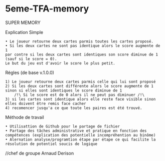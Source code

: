 # 5eme-TFA-memory
SUPER MEMORY

Explication Simple	    

	• Le joueur retourne deux cartes parmis toutes les cartes proposé.
	• Si les deux cartes ne sont pas identique alors le score augmente de 1 
	par contre si les deux cartes sont identiques son score diminue de 1 (sauf si le score = 0).
	Le but du jeu est d'avoir le score le plus petit.


Régles (de base v.1.0.0)      

	1) Le joueur retourne deux cartes parmis celle qui lui sont proposé
	2) Si les deux cartes sont différente alors le score augmente de 1 sinon si elles sont identiques le score diminue de 1
		/!\ Si le score est de 0 alors il ne peut pas diminuer /!\
	3) si les cartes sont identique alors elle reste face visible sinon elles doivent être remis face cacher
	4) recomencer jusqu'a ce que toute les paires est été trouvé.

Méthode de travail

	• Utilisattion de Github pour le partage de fichier
	• Partage des tâches administrative et pratique en fonction des compétences (explication des potentielle incompréhention au binôme)
	• Alernation analyse/programtion étape par étape ce qui facilite la résolution de potentiel soucis de logique

//chef de groupe Arnaud Derison
